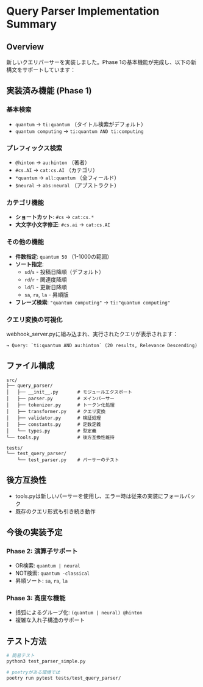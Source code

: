 # Query Parser Implementation Summary

## Overview
新しいクエリパーサーを実装しました。Phase 1の基本機能が完成し、以下の新構文をサポートしています：

## 実装済み機能 (Phase 1)

### 基本検索
- `quantum` → `ti:quantum` （タイトル検索がデフォルト）
- `quantum computing` → `ti:quantum AND ti:computing`

### プレフィックス検索
- `@hinton` → `au:hinton` （著者）
- `#cs.AI` → `cat:cs.AI` （カテゴリ）
- `*quantum` → `all:quantum` （全フィールド）
- `$neural` → `abs:neural` （アブストラクト）

### カテゴリ機能
- **ショートカット**: `#cs` → `cat:cs.*`
- **大文字小文字修正**: `#cs.ai` → `cat:cs.AI`

### その他の機能
- **件数指定**: `quantum 50` （1-1000の範囲）
- **ソート指定**: 
  - `sd`/`s` - 投稿日降順（デフォルト）
  - `rd`/`r` - 関連度降順
  - `ld`/`l` - 更新日降順
  - `sa`, `ra`, `la` - 昇順版
- **フレーズ検索**: `"quantum computing"` → `ti:"quantum computing"`

### クエリ変換の可視化
webhook_server.pyに組み込まれ、実行されたクエリが表示されます：
```
→ Query: `ti:quantum AND au:hinton` (20 results, Relevance Descending)
```

## ファイル構成
```
src/
├── query_parser/
│   ├── __init__.py       # モジュールエクスポート
│   ├── parser.py         # メインパーサー
│   ├── tokenizer.py      # トークン化処理
│   ├── transformer.py    # クエリ変換
│   ├── validator.py      # 検証処理
│   ├── constants.py      # 定数定義
│   └── types.py          # 型定義
└── tools.py              # 後方互換性維持

tests/
└── test_query_parser/
    └── test_parser.py    # パーサーのテスト
```

## 後方互換性
- tools.pyは新しいパーサーを使用し、エラー時は従来の実装にフォールバック
- 既存のクエリ形式も引き続き動作

## 今後の実装予定

### Phase 2: 演算子サポート
- OR検索: `quantum | neural`
- NOT検索: `quantum -classical`
- 昇順ソート: `sa`, `ra`, `la`

### Phase 3: 高度な機能
- 括弧によるグループ化: `(quantum | neural) @hinton`
- 複雑な入れ子構造のサポート

## テスト方法
```bash
# 簡易テスト
python3 test_parser_simple.py

# poetryがある環境では
poetry run pytest tests/test_query_parser/
```